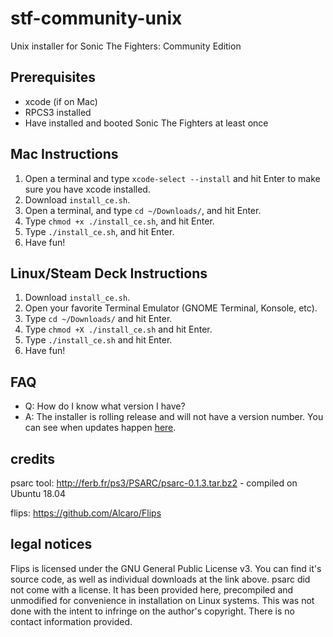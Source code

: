 # stf-community-unix
Unix installer for Sonic The Fighters: Community Edition

## Prerequisites
- xcode (if on Mac)
- RPCS3 installed
- Have installed and booted Sonic The Fighters at least once

## Mac Instructions
1. Open a terminal and type `xcode-select --install` and hit Enter to make sure you have xcode installed.
2. Download `install_ce.sh`.
3. Open a terminal, and type `cd ~/Downloads/`, and hit Enter.
4. Type `chmod +x ./install_ce.sh`, and hit Enter.
5. Type `./install_ce.sh`, and hit Enter.
6. Have fun!

## Linux/Steam Deck Instructions
1. Download `install_ce.sh`.
2. Open your favorite Terminal Emulator (GNOME Terminal, Konsole, etc).
3. Type `cd ~/Downloads/` and hit Enter.
4. Type `chmod +X ./install_ce.sh` and hit Enter.
5. Type `./install_ce.sh` and hit Enter.
6. Have fun!

## FAQ
- Q: How do I know what version I have?
- A: The installer is rolling release and will not have a version number. You can see when updates happen [here](https://github.com/coatlessali/stf-community-unix/commits/main/).

## credits
psarc tool: http://ferb.fr/ps3/PSARC/psarc-0.1.3.tar.bz2 - compiled on Ubuntu 18.04

flips: https://github.com/Alcaro/Flips

## legal notices
Flips is licensed under the GNU General Public License v3. You can find it's source code, as well as individual downloads at the link above.
psarc did not come with a license. It has been provided here, precompiled and unmodified for convenience in installation on Linux systems. This was not done with the intent to infringe on the author's copyright. There is no contact information provided.
